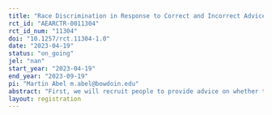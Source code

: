 ```yaml
---
title: "Race Discrimination in Response to Correct and Incorrect Advice"
rct_id: "AEARCTR-0011304"
rct_id_num: "11304"
doi: "10.1257/rct.11304-1.0"
date: "2023-04-19"
status: "on_going"
jel: "nan"
start_year: "2023-04-19"
end_year: "2023-09-19"
pi: "Martin Abel m.abel@bowdoin.edu"
abstract: "First, we will recruit people to provide advice on whether to invest in actual start-up firms and to provide a justification for their decision. We create pairs of advisors that provide the same recommendation but differ by race and gender. Next, we recruit participants for the role of investors. Each participant is endowed with one dollar for each of the four investment rounds. The adviser provides her/his assessment and investment recommendation. The investor then decides how much to invest, and the outcome is revealed."
layout: registration
---
```


